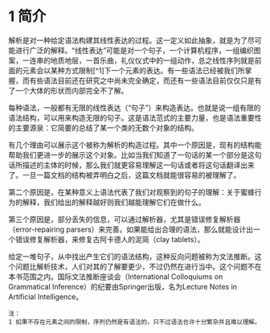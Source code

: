 # 1 简介

解析是对一种给定语法构建其线性表达的过程。这一定义如此抽象，就是为了尽可能进行广泛的解释。“线性表达”可能是对一个句子，一个计算机程序，一组编织图案，一连串的地质地层，一首乐曲，礼仪仪式中的一组动作，总之线性序列就是前面的元素会以某种方式限制[^1]下一个元素的表达。有一些语法已经被我们所掌握，而有些语法目前还在研究之中尚未完全确定，而还有一些语法目前仅仅只是有了一个大体的形状而内部完全不了解。

每种语法，一般都有无限的线性表达（“句子”）来构造表达。也就是说一组有限的语法结构，可以用来构造无限的句子。这是语法范式的主要力量，也是语法重要性的主要源泉：它简要的总结了某一个类的无数个对象的结构。

有几个理由可以展示这个被称为解析的构造过程。其中一个原因是，现有的结构能帮助我们更进一步的展示这个对象。比如当我们知道了一句话的某一个部分是这句话所描述的主体的时候，那么我们就更容易理解这一句话或者将这句话翻译出来了。一旦一篇文档的结构被弄明白之后，这篇文档就能很容易的被理解了。

第二个原因是，在某种意义上语法代表了我们对观察到的句子的理解：关于蜜蜂行为的解释，我们给出的解释越好则我们越能理解它们在做什么。

第三个原因是，部分丢失的信息，可以通过解析器，尤其是错误修复解析器（error-repairing parsers）来完善。如果能给出合理的语法，那么就能设计出一个错误修复解析器，来修复古阿卡德人的泥简（clay tablets）。

给定一堆句子，从中找出产生它们的语法结构，这种反向问题被称为文法推断。这个问题比解析技术，人们对其的了解要更少，不过仍然在进行当中。这个问题不在本书范围之内。国际文法推断座谈会（International Colloquiums on Grammatical Inference）的纪要由Springer出版，名为Lecture Notes in Artificial Intelligence。

	注：
	1 如果不存在元素之间的限制，序列仍然是有语法的，只不过语法也许十分繁杂并且难以理解。
